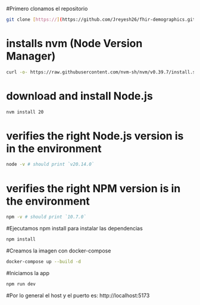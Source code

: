 #Primero clonamos el repositorio 
```bash
git clone [https://](https://github.com/Jreyesh26/fhir-demographics.git)
``` 

# installs nvm (Node Version Manager)
```bash
curl -o- https://raw.githubusercontent.com/nvm-sh/nvm/v0.39.7/install.sh | bash
``` 

# download and install Node.js
```bash
nvm install 20
``` 

# verifies the right Node.js version is in the environment
```bash
node -v # should print `v20.14.0`
``` 

# verifies the right NPM version is in the environment
```bash
npm -v # should print `10.7.0`
```
#Ejecutamos npm install para instalar las dependencias
```bash
npm install
```

#Creamos la imagen con docker-compose
```bash
docker-compose up --build -d
```
#Iniciamos la app
```bash
npm run dev
```
#Por lo general el host y el puerto es: http://localhost:5173
